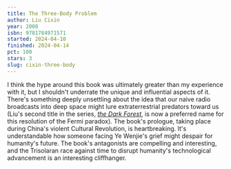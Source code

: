 ```yaml
---
title: The Three-Body Problem
author: Liu Cixin
year: 2008
isbn: 9781784971571
started: 2024-04-10
finished: 2024-04-14
pct: 100
stars: 3
slug: cixin-three-body
---
```


I think the hype around this book was ultimately greater than my experience with it, but I shouldn't underrate the unique and influential aspects of it. There's something deeply unsettling about the idea that our naive radio broadcasts into deep space might lure extraterrestrial predators toward us (Liu's second title in the series, <a href="https://en.wikipedia.org/wiki/Dark_forest_hypothesis"><em>the Dark Forest</em></a>, is now a preferred name for this resolution of the Fermi paradox). The book's prologue, taking place during China's violent Cultural Revolution, is heartbreaking. It's understandable how someone facing Ye Wenjie's grief might despair for humanity's future. The book's antagonists are compelling and interesting, and the Trisolaran race against time to disrupt humanity's technological advancement is an interesting cliffhanger.